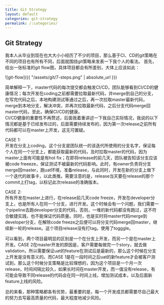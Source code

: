 ```yaml
---
title: Git Strategy
layout: default
categories: git-strategy
permalink: /:categories/
---
```


## Git Strategy

我本人从毕业到现在也大大小小经历了不少的项目，那么基于CI、CD的git策略在不同的项目也有所有不同，后面就围绕git策略来发表一下我个人的看法。
首先，给出一张标准的git flow图，具体项目都会有所差别，大体上应该如此：  

![git-flow]({{ "/assets/git/7-steps.png" | absolute_url }})  

简单解释一下，master代码的每次提交都会触发CI/CD，团队能够看到CI/CD的健康情况；每次开发在coding之前都需要拉取最新代码，并merge到自己的分支，在写完代码之后，本地构建测试等通过之后，再一次拉取master最新代码，merge到本地分支，解决冲突，并再次拉取最新代码，之后分支代码merge回master代码，至此，确保CI/CD的健康。   
CI/CD健康的重要性不再赘述，后面我着重讲述一下我自己实际情况，我说的以下情况都是基于已经发布过的，后面需要持续发布的，因为第一次release之前所有代码都可以在master上开发，这无可置疑。  

CASE 1:   
开发在分支上coding，这个分支是团队统一的该迭代所使用的分支名字，保证每个人在同一个分支上，都能获取最新的代码，及时拉取master的代码，因为master上面有可能是有hot fix；在即将release的前几天，团队被告知该分支应该被code freeeze，保证测试不被最新的代码影响。此时，有owner负责将分支merge回master，跑uat环境，准备release，与此同时，开发在新的分支上做下一个迭代的故事卡，以此类推。需要注意的是，release当天要在release的那个commit上打tag，以标记此次release的准确版本。   

CASE 2:   
所有开发在master上进行，在release前几天code freeze，开发在developer分支上，也是所有人在同一个分支，进行开发。这个时候会有一个问题，我们需要一个pipeline去跑developer分支的代码，否则，一堆的新代码都没有跑过，这不符合敏捷实践，也不能保证代码质量。同时，也是实时将master代码merge到developer分支，在解除code freeze之后便可以将分支代码merge回master，继续新一轮的release。这个项目release没有打tag。使用了togggle。  

可以看到，两个项目最明显的区别是一个在分支上开发，而另一个是在master上开发。CASE 2在master开发的原因是，客户需要每做完一个story，就去做validation，所以需要保证uat的feature在测试后是最新的，那么这个时候在分支上开发是没有意义的。而CASE 1是在一段时间之后uat的新feature才会被客户测试到，那么这个时候分支策略是比较理想的，因为这个项目是一个月一次release，时间间隔比较久，如果长时间在master开发，而一值没有release，有可能会导致不同release的代码会在同一时间上线，增加测试成本，以及后面新feature上线的风险。   

总的来看，那种策略都各有优势，最重要的是，每一个开发成员都需要尽自己最大的努力去写最高质量的代码，最大程度地减少风险。